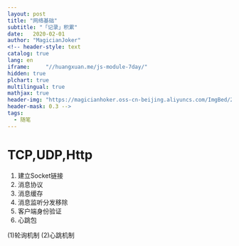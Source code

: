 ```yaml
---
layout: post
title: "网络基础"
subtitle: "「记录」积累"
date:   2020-02-01
author: "MagicianJoker"
<!-- header-style: text
catalog: true
lang: en
iframe:     "//huangxuan.me/js-module-7day/"
hidden: true
plchart: true
multilingual: true
mathjax: true
header-img: "https://magicianhoker.oss-cn-beijing.aliyuncs.com/ImgBed/20210115192459.jpg"
header-mask: 0.3 -->
tags:
  - 随笔
---
```


# TCP,UDP,Http



1. 建立Socket链接
2. 消息协议
3. 消息缓存
4. 消息监听分发移除
5. 客户端身份验证
6. 心跳包

(1)轮询机制 (2)心跳机制
